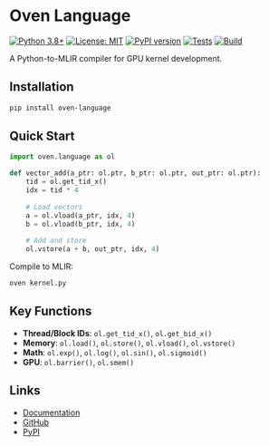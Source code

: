 # Oven Language

[![Python 3.8+](https://img.shields.io/badge/python-3.8+-blue.svg)](https://www.python.org/downloads/)
[![License: MIT](https://img.shields.io/badge/License-MIT-yellow.svg)](https://opensource.org/licenses/MIT)
[![PyPI version](https://badge.fury.io/py/oven-language.svg)](https://badge.fury.io/py/oven-language)
[![Tests](https://github.com/sjjeong94/oven-language/workflows/Tests/badge.svg)](https://github.com/sjjeong94/oven-language/actions)
[![Build](https://github.com/sjjeong94/oven-language/workflows/Build/badge.svg)](https://github.com/sjjeong94/oven-language/actions)

A Python-to-MLIR compiler for GPU kernel development.

## Installation

```bash
pip install oven-language
```

## Quick Start

```python
import oven.language as ol

def vector_add(a_ptr: ol.ptr, b_ptr: ol.ptr, out_ptr: ol.ptr):
    tid = ol.get_tid_x()
    idx = tid * 4
    
    # Load vectors
    a = ol.vload(a_ptr, idx, 4)
    b = ol.vload(b_ptr, idx, 4)
    
    # Add and store
    ol.vstore(a + b, out_ptr, idx, 4)
```

Compile to MLIR:
```bash
oven kernel.py
```

## Key Functions

- **Thread/Block IDs**: `ol.get_tid_x()`, `ol.get_bid_x()`
- **Memory**: `ol.load()`, `ol.store()`, `ol.vload()`, `ol.vstore()`
- **Math**: `ol.exp()`, `ol.log()`, `ol.sin()`, `ol.sigmoid()`
- **GPU**: `ol.barrier()`, `ol.smem()`

## Links

- [Documentation](docs/Documentation.md)
- [GitHub](https://github.com/sjjeong94/oven-language)
- [PyPI](https://pypi.org/project/oven-language/)
